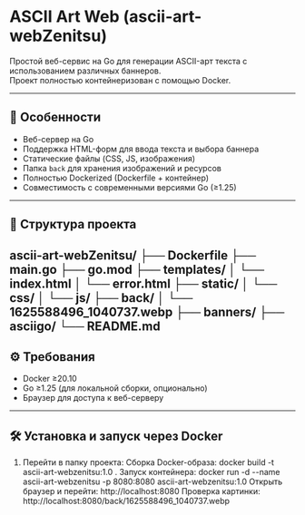 # ASCII Art Web (ascii-art-webZenitsu)

Простой веб-сервис на Go для генерации ASCII-арт текста с использованием различных баннеров.  
Проект полностью контейнеризован с помощью Docker.

---

## 🔹 Особенности

- Веб-сервер на Go
- Поддержка HTML-форм для ввода текста и выбора баннера
- Статические файлы (CSS, JS, изображения)
- Папка `back` для хранения изображений и ресурсов
- Полностью Dockerized (Dockerfile + контейнер)
- Совместимость с современными версиями Go (≥1.25)

---

## 📂 Структура проекта

ascii-art-webZenitsu/
├── Dockerfile
├── main.go
├── go.mod
├── templates/
│ └── index.html
│ └── error.html
├── static/
│ └── css/
│ └── js/
├── back/
│ └── 1625588496_1040737.webp
├── banners/
├── asciigo/
└── README.md
---

## ⚙️ Требования

- Docker ≥20.10
- Go ≥1.25 (для локальной сборки, опционально)
- Браузер для доступа к веб-серверу

---

## 🛠️ Установка и запуск через Docker

1. Перейти в папку проекта:
Сборка Docker-образа:
docker build -t ascii-art-webzenitsu:1.0 .
Запуск контейнера:
docker run -d --name ascii-art-webzenitsu -p 8080:8080 ascii-art-webzenitsu:1.0
Открыть браузер и перейти:
http://localhost:8080
Проверка картинки:
http://localhost:8080/back/1625588496_1040737.webp
